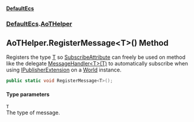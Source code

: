 #### [DefaultEcs](index.md 'index')
### [DefaultEcs](index.md#DefaultEcs 'DefaultEcs').[AoTHelper](AoTHelper.md 'DefaultEcs.AoTHelper')
## AoTHelper.RegisterMessage&lt;T&gt;() Method
Registers the type [T](AoTHelper_RegisterMessage_T_().md#DefaultEcs_AoTHelper_RegisterMessage_T_()_T 'DefaultEcs.AoTHelper.RegisterMessage&lt;T&gt;().T') so [SubscribeAttribute](SubscribeAttribute.md 'DefaultEcs.SubscribeAttribute') can freely be used on method like the delegate [MessageHandler&lt;T&gt;(T)](MessageHandler_T_(T).md 'DefaultEcs.MessageHandler&lt;T&gt;(T)') to automatically subscribe when using [IPublisherExtension](IPublisherExtension.md 'DefaultEcs.IPublisherExtension') on a [World](World.md 'DefaultEcs.World') instance.  
```csharp
public static void RegisterMessage<T>();
```
#### Type parameters
<a name='DefaultEcs_AoTHelper_RegisterMessage_T_()_T'></a>
`T`  
The type of message.
  
